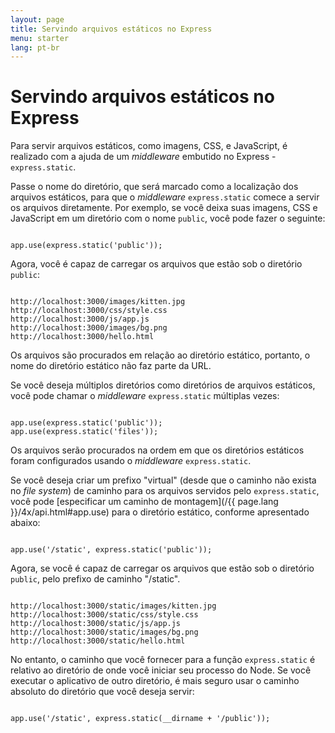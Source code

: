 ```yaml
---
layout: page
title: Servindo arquivos estáticos no Express
menu: starter
lang: pt-br
---
```


# Servindo arquivos estáticos no Express

Para servir arquivos estáticos, como imagens, CSS, e JavaScript, é realizado com a ajuda de um <i>middleware</i> embutido no Express - `express.static`.

Passe o nome do diretório, que será marcado como a localização dos arquivos estáticos, para que o <i>middleware</i> `express.static` comece a servir os arquivos diretamente. Por exemplo, se você deixa suas imagens, CSS e JavaScript em um diretório com o nome `public`, você pode fazer o seguinte:

<pre><code class="language-javascript" translate="no">
app.use(express.static('public'));
</code></pre>

Agora, você é capaz de carregar os arquivos que estão sob o diretório `public`:

<pre class="plain-text"><code class="plain-text" translate="no">
http://localhost:3000/images/kitten.jpg
http://localhost:3000/css/style.css
http://localhost:3000/js/app.js
http://localhost:3000/images/bg.png
http://localhost:3000/hello.html
</code></pre>

<div class="doc-box doc-info">
Os arquivos são procurados em relação ao diretório estático, portanto, o nome do diretório estático não faz parte da URL.
</div>

Se você deseja múltiplos diretórios como diretórios de arquivos estáticos, você pode chamar o <i>middleware</i> `express.static` múltiplas vezes:

<pre><code class="language-javascript" translate="no">
app.use(express.static('public'));
app.use(express.static('files'));
</code></pre>

Os arquivos serão procurados na ordem em que os diretórios estáticos foram configurados usando o <i>middleware</i> `express.static`.

Se você deseja criar um prefixo "virtual" (desde que o caminho não exista no <i>file system</i>) de caminho para os arquivos servidos pelo `express.static`, você pode [especificar um caminho de montagem](/{{ page.lang }}/4x/api.html#app.use) para o diretório estático, conforme apresentado abaixo:

<pre><code class="language-javascript" translate="no">
app.use('/static', express.static('public'));
</code></pre>

Agora, se você é capaz de carregar os arquivos que estão sob o diretório `public`, pelo prefixo de caminho "/static".

<pre class="plain-text"><code class="plain-text" translate="no">
http://localhost:3000/static/images/kitten.jpg
http://localhost:3000/static/css/style.css
http://localhost:3000/static/js/app.js
http://localhost:3000/static/images/bg.png
http://localhost:3000/static/hello.html
</code></pre>

No entanto, o caminho que você fornecer para a função `express.static` é relativo ao diretório de onde você iniciar seu processo do Node. Se você executar o aplicativo de outro diretório, é mais seguro usar o caminho absoluto do diretório que você deseja servir:

<pre><code class="language-javascript" translate="no">
app.use('/static', express.static(__dirname + '/public'));
</code></pre>

